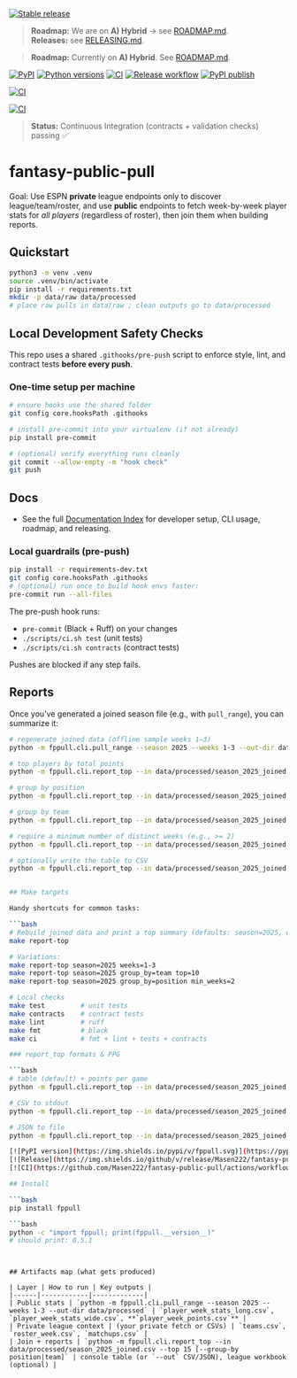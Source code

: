 [![Stable release](https://img.shields.io/badge/stable-v1.0.0-brightgreen)](https://github.com/Masen222/fantasy-public-pull/releases/tag/v1.0.0)

> **Roadmap:** We are on **A) Hybrid** → see [ROADMAP.md](./ROADMAP.md).  
> **Releases:** see [RELEASING.md](./RELEASING.md).


> **Roadmap:** Currently on **A) Hybrid**. See [ROADMAP.md](./ROADMAP.md).

[![PyPI](https://img.shields.io/pypi/v/fppull.svg)](https://pypi.org/project/fppull/)
[![Python versions](https://img.shields.io/pypi/pyversions/fppull)](https://pypi.org/project/fppull/)
[![CI](https://github.com/Masen222/fantasy-public-pull/actions/workflows/ci.yml/badge.svg)](https://github.com/Masen222/fantasy-public-pull/actions/workflows/ci.yml)
[![Release workflow](https://github.com/Masen222/fantasy-public-pull/actions/workflows/release-on-tag.yml/badge.svg)](https://github.com/Masen222/fantasy-public-pull/actions/workflows/release-on-tag.yml)
[![PyPI publish](https://github.com/Masen222/fantasy-public-pull/actions/workflows/publish-pypi.yml/badge.svg)](https://github.com/Masen222/fantasy-public-pull/actions/workflows/publish-pypi.yml)

[![CI](https://github.com/Masen222/fantasy-public-pull/actions/workflows/ci.yml/badge.svg)](https://github.com/Masen222/fantasy-public-pull/actions/workflows/ci.yml)

[![CI](https://github.com/Masen222/fantasy-public-pull/actions/workflows/ci.yml/badge.svg)](https://github.com/Masen222/fantasy-public-pull/actions/workflows/ci.yml)

> **Status:** Continuous Integration (contracts + validation checks) passing ✅

# fantasy-public-pull

Goal: Use ESPN **private** league endpoints only to discover league/team/roster, and use **public** endpoints to fetch week-by-week player stats for *all players* (regardless of roster), then join them when building reports.

## Quickstart
```bash
python3 -m venv .venv
source .venv/bin/activate
pip install -r requirements.txt
mkdir -p data/raw data/processed
# place raw pulls in data/raw ; clean outputs go to data/processed
```

## Local Development Safety Checks

This repo uses a shared `.githooks/pre-push` script to enforce style, lint, and contract tests **before every push**.

### One-time setup per machine
```bash
# ensure hooks use the shared folder
git config core.hooksPath .githooks

# install pre-commit into your virtualenv (if not already)
pip install pre-commit

# (optional) verify everything runs cleanly
git commit --allow-empty -m "hook check"
git push
```

## Docs

- See the full [Documentation Index](./docs/README.md) for developer setup, CLI usage, roadmap, and releasing.


### Local guardrails (pre-push)
```bash
pip install -r requirements-dev.txt
git config core.hooksPath .githooks
# (optional) run once to build hook envs faster:
pre-commit run --all-files
```

The pre-push hook runs:
- `pre-commit` (Black + Ruff) on your changes  
- `./scripts/ci.sh test` (unit tests)  
- `./scripts/ci.sh contracts` (contract tests)  

Pushes are blocked if any step fails.
## Reports

Once you’ve generated a joined season file (e.g., with `pull_range`), you can summarize it:

```bash
# regenerate joined data (offline sample weeks 1–3)
python -m fppull.cli.pull_range --season 2025 --weeks 1-3 --out-dir data/processed

# top players by total points
python -m fppull.cli.report_top --in data/processed/season_2025_joined.csv --top 15

# group by position
python -m fppull.cli.report_top --in data/processed/season_2025_joined.csv --group-by position --top 10

# group by team
python -m fppull.cli.report_top --in data/processed/season_2025_joined.csv --group-by team --top 10

# require a minimum number of distinct weeks (e.g., >= 2)
python -m fppull.cli.report_top --in data/processed/season_2025_joined.csv --group-by player --min-weeks 2 --top 20

# optionally write the table to CSV
python -m fppull.cli.report_top --in data/processed/season_2025_joined.csv --group-by team --out data/processed/top_teams.csv


## Make targets

Handy shortcuts for common tasks:

```bash
# Rebuild joined data and print a top summary (defaults: season=2025, weeks=1-3)
make report-top

# Variations:
make report-top season=2025 weeks=1-3
make report-top season=2025 group_by=team top=10
make report-top season=2025 group_by=position min_weeks=2

# Local checks
make test         # unit tests
make contracts    # contract tests
make lint         # ruff
make fmt          # black
make ci           # fmt + lint + tests + contracts

### report_top formats & PPG

```bash
# table (default) + points per game
python -m fppull.cli.report_top --in data/processed/season_2025_joined.csv --top 10 --ppg

# CSV to stdout
python -m fppull.cli.report_top --in data/processed/season_2025_joined.csv --format csv --top 10

# JSON to file
python -m fppull.cli.report_top --in data/processed/season_2025_joined.csv --format json --ppg --top 10 --out data/processed/top10.json

[![PyPI version](https://img.shields.io/pypi/v/fppull.svg)](https://pypi.org/project/fppull/)
[![Release](https://img.shields.io/github/v/release/Masen222/fantasy-public-pull?display_name=tag)](https://github.com/Masen222/fantasy-public-pull/releases)
[![CI](https://github.com/Masen222/fantasy-public-pull/actions/workflows/ci.yml/badge.svg)](https://github.com/Masen222/fantasy-public-pull/actions/workflows/ci.yml)

## Install

```bash
pip install fppull

```bash
python -c "import fppull; print(fppull.__version__)"
# should print: 0.5.1
```
```


## Artifacts map (what gets produced)

| Layer | How to run | Key outputs |
|------|------------|-------------|
| Public stats | `python -m fppull.cli.pull_range --season 2025 --weeks 1-3 --out-dir data/processed` | `player_week_stats_long.csv`, `player_week_stats_wide.csv`, **`player_week_points.csv`** |
| Private league context | (your private fetch or CSVs) | `teams.csv`, `roster_week.csv`, `matchups.csv` |
| Join + reports | `python -m fppull.cli.report_top --in data/processed/season_2025_joined.csv --top 15 [--group-by position|team]` | console table (or `--out` CSV/JSON), league workbook (optional) |

